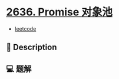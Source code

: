 # [2636. Promise 对象池](https://github.com/Tdahuyou/leetcode/tree/main/2636.%20Promise%20%E5%AF%B9%E8%B1%A1%E6%B1%A0)

- [leetcode](https://leetcode.cn/problems/promise-pool)

## 📝 Description



## 💻 题解

```

```


